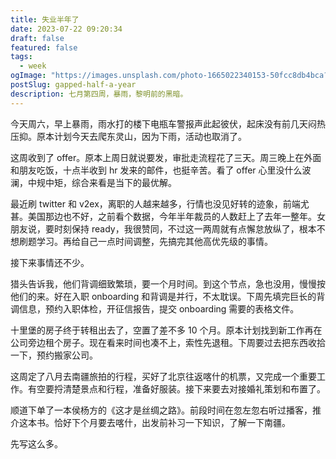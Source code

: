 ```yaml
---
title: 失业半年了
date: 2023-07-22 09:20:34
draft: false
featured: false
tags:
  - week
ogImage: "https://images.unsplash.com/photo-1665022340153-50fcc8db4bca?crop=entropy&cs=tinysrgb&fit=max&fm=jpg&ixid=M3wzNjAwOTd8MHwxfHNlYXJjaHw1fHxkcml6emxlJTIwY2l0eXxlbnwwfDB8fHwxNjg5OTg5MTY0fDA&ixlib=rb-4.0.3&q=80&w=1080"
postSlug: gapped-half-a-year
description: 七月第四周，暴雨，黎明前的黑暗。
---
```


今天周六，早上暴雨，雨水打的楼下电瓶车警报声此起彼伏，起床没有前几天闷热压抑。原本计划今天去爬东灵山，因为下雨，活动也取消了。

这周收到了 offer。原本上周日就说要发，审批走流程花了三天。周三晚上在外面和朋友吃饭，十点半收到 hr 发来的邮件，也挺辛苦。看了 offer 心里没什么波澜，中规中矩，综合来看是当下的最优解。

最近刷 twitter 和 v2ex，离职的人越来越多，行情也没见好转的迹象，前端尤甚。美国那边也不好，之前看个数据，今年半年裁员的人数赶上了去年一整年。女朋友说，要时刻保持 ready，我很赞同，不过这一两周就有点懈怠放纵了，根本不想刷题学习。再给自己一点时间调整，先搞完其他高优先级的事情。

接下来事情还不少。

猎头告诉我，他们背调细致繁琐，要一个月时间。到这个节点，急也没用，慢慢按他们的来。好在入职 onboarding 和背调是并行，不太耽误。下周先填完巨长的背调信息，预约入职体检，开征信报告，提交 onboarding 需要的表格文件。

十里堡的房子终于转租出去了，空置了差不多 10 个月。原本计划找到新工作再在公司旁边租个房子。现在看来时间也凑不上，索性先退租。下周要过去把东西收拾一下，预约搬家公司。

这周定了八月去南疆旅拍的行程，买好了北京往返喀什的机票，又完成一个重要工作。有空要捋清楚景点和行程，准备好服装。接下来要去对接婚礼策划和布置了。

顺道下单了一本侯杨方的《这才是丝绸之路》。前段时间在忽左忽右听过播客，推介这本书。恰好下个月要去喀什，出发前补习一下知识，了解一下南疆。

先写这么多。
